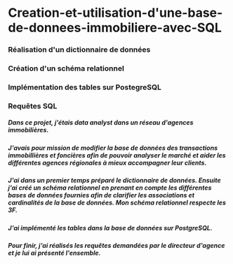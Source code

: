 # Creation-et-utilisation-d'une-base-de-donnees-immobiliere-avec-SQL
### Réalisation d'un dictionnaire de données
### Création d'un schéma relationnel
### Implémentation des tables sur PostegreSQL
### Requêtes SQL
##### Dans ce projet, j'étais data analyst dans un réseau d'agences immobilières.
##### J'avais pour mission de modifier la base de données des transactions immobillières et foncières afin de pouvoir analyser le marché et aider les différentes agences régionales à mieux accompagner leur clients.
##### J'ai dans un premier temps préparé le dictionnaire de données. Ensuite j'ai créé un schéma relationnel en prenant en compte les différentes bases de données fournies afin de clarifier les associations et cardinalités de la base de données. Mon schéma relationnel respecte les 3F.
##### J'ai implémenté les tables dans la base de données sur PostgreSQL.
##### Pour finir, j'ai réalisés les requêtes demandées par le directeur d'agence et je lui ai présenté l'ensemble.
